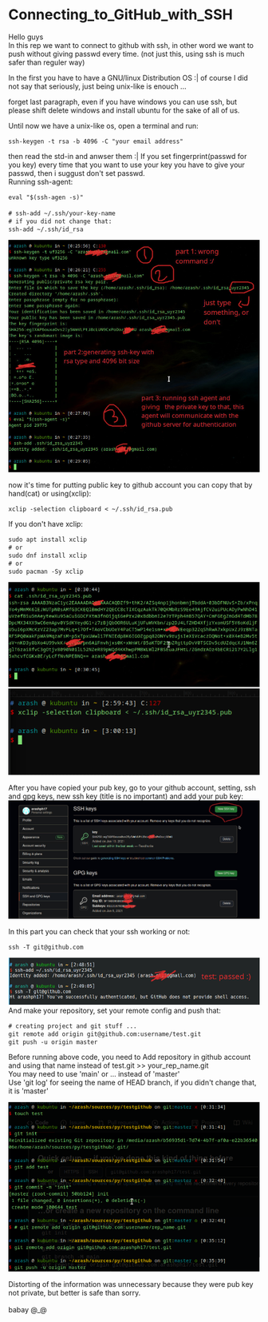# Connecting_to_GitHub_with_SSH

Hello guys <br />
In this rep we want to connect to github with ssh, in other word we want to push without giving passwd every time. (not just this, using ssh is much safer than reguler way)

In the first you have to have a GNU/linux Distribution OS :| of course I did not say that seriously, just being unix-like is enouch ...

forget last paragraph, even if you have windows you can use ssh, but please shift delete windows and install ubuntu for the sake of all of us.

Until now we have a unix-like os, open a terminal and run:
```
ssh-keygen -t rsa -b 4096 -C "your email address"
```
then read the std-in and anwser them :|
If you set fingerprint(passwd for you key) every time that you want to use your key you have to give your passwd, then i suggust don't set passwd.
<br />
Running ssh-agent:

```
eval "$(ssh-agen -s)"

# ssh-add ~/.ssh/your-key-name
# if you did not change that:
ssh-add ~/.ssh/id_rsa
```
<img src=wel.jpeg>

now it's time for putting public key to github account
you can copy that by hand(cat) or using(xclip):
```
xclip -selection clipboard < ~/.ssh/id_rsa.pub
```
If you don't have xclip:
```
sudo apt install xclip
# or
sudo dnf install xclip
# or
sudo pacman -Sy xclip
```
<img src=3.jpeg>
<img src=4.png>

After you have copied your pub key, go to your github account, setting, ssh and gpg keys, new ssh key (title  is no important) and add your pub key:
<img src=41.jpeg>

In this part you can check that your ssh working or not:

```
ssh -T git@github.com
```

<img src=2.jpeg>
And make your repository, set your remote config and push that:

```
# creating project and git stuff ...
git remote add origin git@github.com:username/test.git
git push -u origin master
```

Before running above code, you need to Add repository in github account and using that name instead of test.git >> your_rep_name.git <br />
You may need to use 'main' or ... instead of 'master' <br />
Use 'git log' for seeing the name of HEAD branch, if you didn't change that, it is 'master'

<img src=5.png>

Distorting of the information was unnecessary because they were pub key not private, but better is safe than sorry.
<br />
<br />
babay @_@
